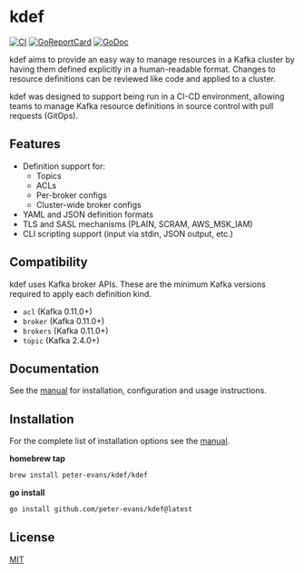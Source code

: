 # kdef

[![CI](https://github.com/peter-evans/kdef/actions/workflows/ci.yml/badge.svg)](https://github.com/peter-evans/kdef/actions/workflows/ci.yml)
[![GoReportCard](https://goreportcard.com/badge/github.com/peter-evans/kdef)](https://goreportcard.com/report/github.com/peter-evans/kdef)
[![GoDoc](https://godoc.org/github.com/peter-evans/kdef?status.svg)](https://godoc.org/github.com/peter-evans/kdef)

kdef aims to provide an easy way to manage resources in a Kafka cluster by having them defined explicitly in a human-readable format.
Changes to resource definitions can be reviewed like code and applied to a cluster.

kdef was designed to support being run in a CI-CD environment, allowing teams to manage Kafka resource definitions in source control with pull requests (GitOps).

## Features

- Definition support for:
    - Topics
    - ACLs
    - Per-broker configs
    - Cluster-wide broker configs
- YAML and JSON definition formats
- TLS and SASL mechanisms (PLAIN, SCRAM, AWS_MSK_IAM)
- CLI scripting support (input via stdin, JSON output, etc.)

## Compatibility

kdef uses Kafka broker APIs.
These are the minimum Kafka versions required to apply each definition kind.

- `acl` (Kafka 0.11.0+)
- `broker` (Kafka 0.11.0+)
- `brokers` (Kafka 0.11.0+)
- `topic` (Kafka 2.4.0+)

## Documentation

See the [manual](https://peter-evans.github.io/kdef) for installation, configuration and usage instructions.

## Installation

For the complete list of installation options see the [manual](https://peter-evans.github.io/kdef).

**homebrew tap**

```sh
brew install peter-evans/kdef/kdef
```

**go install**

```sh
go install github.com/peter-evans/kdef@latest
```

## License

[MIT](LICENSE)

